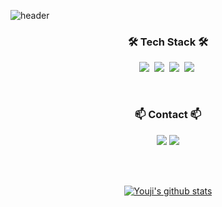 ![header](https://capsule-render.vercel.app/api?type=waving&height=300&text=Youji%20Sung&color=gradient&desc=Hello%20I'm%20)
<br>
<h3 align="center">🛠 Tech Stack 🛠</h3>

<p align="center">
  <img src="https://img.shields.io/badge/Python-3766AB?style=for-the-badge&logo=Python&logoColor=white"/></a>&nbsp 
  <img src="https://img.shields.io/badge/C++-00599C?style=for-the-badge&logo=C%2B%2B&logoColor=white"/></a>&nbsp 
  <img src="https://img.shields.io/badge/r-%23276DC3?style=for-the-badge&logo=R&logoColor=white"/></a>&nbsp 
  <img src="https://img.shields.io/badge/latex-%23008080?style=for-the-badge&logo=LaTeX&logoColor=white"/></a>&nbsp 
</p>

<br>
<h3 align="center">📫 Contact 📫</h3>

<p align="center">
  <a href="https://www.instagram.com/uziuzing"><img src="https://img.shields.io/badge/Instagram-E4405F?style=for-the-badge&logo=Instagram&logoColor=white&link=https://www.instagram.com/woo0_hooo/"/></a>
<a href="mailto:chloesung@korea.ac.kr"><img src="https://img.shields.io/badge/Gmail-d14836?style=for-the-badge&logo=Gmail&logoColor=white&link=viliketh1s98@naver.com"/></a>
</p>


<br><br>
<div align="center">
  

[![Youji's github stats](https://github-readme-stats.vercel.app/api?username=chloesung)](https://github.com/anuraghazra/github-readme-stats)


</div>
